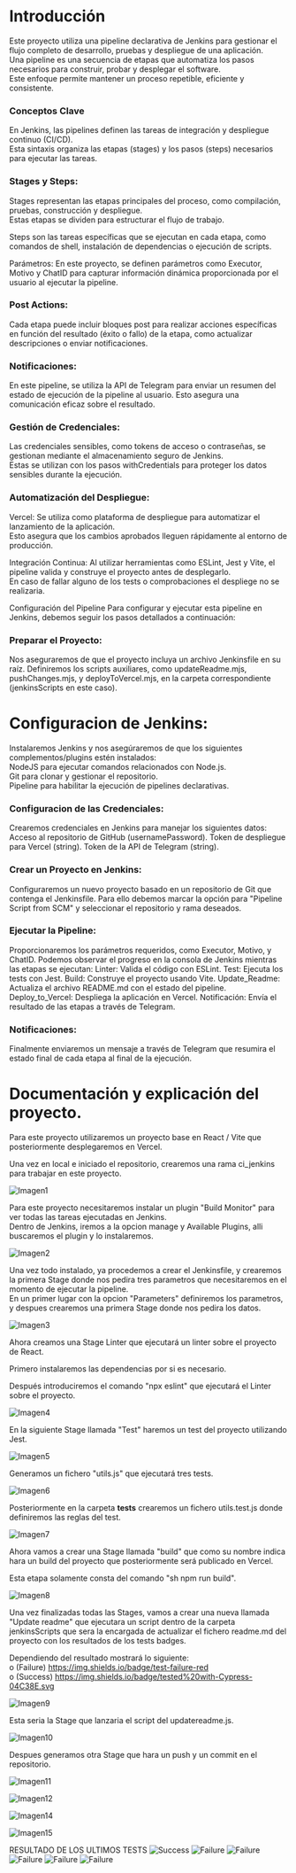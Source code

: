 # Introducción
Este proyecto utiliza una pipeline declarativa de Jenkins para gestionar el flujo completo de desarrollo, pruebas y despliegue de una aplicación.  
Una pipeline es una secuencia de etapas que automatiza los pasos necesarios para construir, probar y desplegar el software.  
Este enfoque permite mantener un proceso repetible, eficiente y consistente.

### Conceptos Clave

En Jenkins, las pipelines definen las tareas de integración y despliegue continuo (CI/CD).  
Esta sintaxis organiza las etapas (stages) y los pasos (steps) necesarios para ejecutar las tareas.

### Stages y Steps:

Stages representan las etapas principales del proceso, como compilación, pruebas, construcción y despliegue.  
Estas etapas se dividen para estructurar el flujo de trabajo.  

Steps son las tareas específicas que se ejecutan en cada etapa, como comandos de shell, instalación de dependencias o ejecución de scripts.

Parámetros:
En este proyecto, se definen parámetros como Executor, Motivo y ChatID para capturar información dinámica proporcionada por el usuario al ejecutar la pipeline.  

### Post Actions:
Cada etapa puede incluir bloques post para realizar acciones específicas en función del resultado (éxito o fallo) de la etapa, como actualizar descripciones o enviar notificaciones.  

### Notificaciones:
En este pipeline, se utiliza la API de Telegram para enviar un resumen del estado de ejecución de la pipeline al usuario. Esto asegura una comunicación eficaz sobre el resultado.  

### Gestión de Credenciales:
Las credenciales sensibles, como tokens de acceso o contraseñas, se gestionan mediante el almacenamiento seguro de Jenkins.  
Estas se utilizan con los pasos withCredentials para proteger los datos sensibles durante la ejecución.  

### Automatización del Despliegue:

Vercel: Se utiliza como plataforma de despliegue para automatizar el lanzamiento de la aplicación.  
Esto asegura que los cambios aprobados lleguen rápidamente al entorno de producción.  

Integración Continua: Al utilizar herramientas como ESLint, Jest y Vite, el pipeline valida y construye el proyecto antes de desplegarlo.  
En caso de fallar alguno de los tests o comprobaciones el despliege no se realizaria.

Configuración del Pipeline
Para configurar y ejecutar esta pipeline en Jenkins, debemos seguir los pasos detallados a continuación:

### Preparar el Proyecto:

Nos aseguraremos de que el proyecto incluya un archivo Jenkinsfile en su raíz.
Definiremos los scripts auxiliares, como updateReadme.mjs, pushChanges.mjs, y deployToVercel.mjs, en la carpeta correspondiente (jenkinsScripts en este caso).  

# Configuracion de Jenkins:

Instalaremos Jenkins y nos asegúraremos de que los siguientes complementos/plugins estén instalados:  
NodeJS para ejecutar comandos relacionados con Node.js.  
Git para clonar y gestionar el repositorio.  
Pipeline para habilitar la ejecución de pipelines declarativas.  

### Configuracion de las Credenciales:

Crearemos credenciales en Jenkins para manejar los siguientes datos:
Acceso al repositorio de GitHub (usernamePassword).
Token de despliegue para Vercel (string).
Token de la API de Telegram (string).

### Crear un Proyecto en Jenkins:

Configuraremos un nuevo proyecto basado en un repositorio de Git que contenga el Jenkinsfile.
Para ello debemos marcar la opción para "Pipeline Script from SCM" y seleccionar el repositorio y rama deseados.

### Ejecutar la Pipeline:

Proporcionaremos los parámetros requeridos, como Executor, Motivo, y ChatID.
Podemos observar el progreso en la consola de Jenkins mientras las etapas se ejecutan:
Linter: Valida el código con ESLint.
Test: Ejecuta los tests con Jest.
Build: Construye el proyecto usando Vite.
Update_Readme: Actualiza el archivo README.md con el estado del pipeline.
Deploy_to_Vercel: Despliega la aplicación en Vercel.
Notificación: Envía el resultado de las etapas a través de Telegram.

### Notificaciones:

Finalmente enviaremos un mensaje a través de Telegram que resumira el estado final de cada etapa al final de la ejecución.  

# Documentación y explicación del proyecto.  

Para este proyecto utilizaremos un proyecto base en React / Vite que posteriormente desplegaremos en Vercel.

Una vez en local e iniciado el repositorio, crearemos una rama ci_jenkins para trabajar en este proyecto.  

![Imagen1](images/Imagen1.png)  

Para este proyecto necesitaremos instalar un plugin "Build Monitor" para ver todas las tareas ejecutadas en Jenkins.  
Dentro de Jenkins, iremos a la opcion manage y Available Plugins, alli buscaremos el plugin y lo instalaremos.  

![Imagen2](images/Imagen2.png)  

Una vez todo instalado, ya procedemos a crear el Jenkinsfile, y crearemos la primera Stage donde nos pedira tres parametros que necesitaremos en el momento de ejecutar la pipeline.  
En un primer lugar con la opcion "Parameters" definiremos los parametros, y despues crearemos una primera Stage donde nos pedira los datos.  

![Imagen3](images/Imagen3.png)  

Ahora creamos una Stage Linter que ejecutará un linter sobre el proyecto de React.  

Primero instalaremos las dependencias por si es necesario.  

Después introduciremos el comando "npx eslint" que ejecutará el Linter sobre el proyecto.  

![Imagen4](images/Imagen4.png)  

En la siguiente Stage llamada "Test" haremos un test del proyecto utilizando Jest.

![Imagen5](images/Imagen5.png)  

Generamos un fichero "utils.js" que ejecutará tres tests.  

![Imagen6](images/Imagen6.png)  

Posteriormente en la carpeta __tests__ crearemos un fichero utils.test.js donde definiremos las reglas del test.

![Imagen7](images/Imagen7.png)  

Ahora vamos a crear una Stage llamada "build" que como su nombre indica hara un build del proyecto que posteriormente será publicado en Vercel.  

Esta etapa solamente consta del comando "sh npm run build".  

![Imagen8](images/Imagen8.png)  

Una vez finalizadas todas las Stages, vamos a crear una nueva llamada "Update readme" que ejecutara un script dentro de la carpeta jenkinsScripts que sera la encargada de actualizar el fichero readme.md del proyecto con los resultados de los tests badges.  

Dependiendo del resultado mostrará lo siguiente:  
o	(Failure) https://img.shields.io/badge/test-failure-red  
o	(Success) https://img.shields.io/badge/tested%20with-Cypress-04C38E.svg  

![Imagen9](images/Imagen9.png)  

Esta seria la Stage que lanzaria el script del updatereadme.js.  

![Imagen10](images/Imagen10.png)  

Despues generamos otra Stage que hara un push y un commit en el repositorio.  

![Imagen11](images/Imagen11.png)  

![Imagen12](images/Imagen12.png)  

![Imagen14](images/Imagen14.png)  

![Imagen15](images/Imagen15.png)  





RESULTADO DE LOS ULTIMOS TESTS
![Success](https://img.shields.io/badge/tested%20with-Cypress-04C38E.svg)
![Failure](https://img.shields.io/badge/test-failure-red)
![Failure](https://img.shields.io/badge/test-failure-red)
![Failure](https://img.shields.io/badge/test-failure-red)
![Failure](https://img.shields.io/badge/test-failure-red)
![Failure](https://img.shields.io/badge/test-failure-red)


